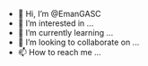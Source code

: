 - 👋 Hi, I’m @EmanGASC
- 👀 I’m interested in ...
- 🌱 I’m currently learning ...
- 💞️ I’m looking to collaborate on ...
- 📫 How to reach me ...

<!---
EmanGASC/EmanGASC is a ✨ special ✨ repository because its `README.md` (this file) appears on your GitHub profile.
You can click the Preview link to take a look at your changes.
--->
